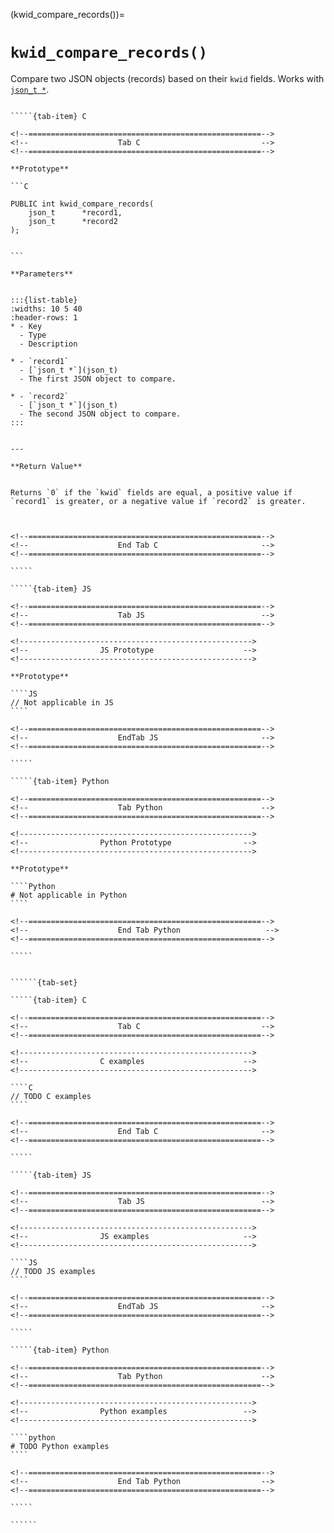 

<!-- ============================================================== -->
(kwid_compare_records())=
# `kwid_compare_records()`
<!-- ============================================================== -->


Compare two JSON objects (records) based on their `kwid` fields. Works with [`json_t *`](json_t).
        

<!------------------------------------------------------------>
<!--                    Prototypes                          -->
<!------------------------------------------------------------>

``````{tab-set}

`````{tab-item} C

<!--====================================================-->
<!--                    Tab C                           -->
<!--====================================================-->

**Prototype**

```C

PUBLIC int kwid_compare_records(
    json_t      *record1,
    json_t      *record2
);
        

```

**Parameters**


:::{list-table}
:widths: 10 5 40
:header-rows: 1
* - Key
  - Type
  - Description

* - `record1`
  - [`json_t *`](json_t)
  - The first JSON object to compare.

* - `record2`
  - [`json_t *`](json_t)
  - The second JSON object to compare.
:::
        

---

**Return Value**


Returns `0` if the `kwid` fields are equal, a positive value if `record1` is greater, or a negative value if `record2` is greater.
        


<!--====================================================-->
<!--                    End Tab C                       -->
<!--====================================================-->

`````

`````{tab-item} JS

<!--====================================================-->
<!--                    Tab JS                          -->
<!--====================================================-->

<!---------------------------------------------------->
<!--                JS Prototype                    -->
<!---------------------------------------------------->

**Prototype**

````JS
// Not applicable in JS
````

<!--====================================================-->
<!--                    EndTab JS                       -->
<!--====================================================-->

`````

`````{tab-item} Python

<!--====================================================-->
<!--                    Tab Python                      -->
<!--====================================================-->

<!---------------------------------------------------->
<!--                Python Prototype                -->
<!---------------------------------------------------->

**Prototype**

````Python
# Not applicable in Python
````

<!--====================================================-->
<!--                    End Tab Python                   -->
<!--====================================================-->

`````

``````

<!------------------------------------------------------------>
<!--                    Examples                            -->
<!------------------------------------------------------------>

```````{dropdown} Examples

``````{tab-set}

`````{tab-item} C

<!--====================================================-->
<!--                    Tab C                           -->
<!--====================================================-->

<!---------------------------------------------------->
<!--                C examples                      -->
<!---------------------------------------------------->

````C
// TODO C examples
````

<!--====================================================-->
<!--                    End Tab C                       -->
<!--====================================================-->

`````

`````{tab-item} JS

<!--====================================================-->
<!--                    Tab JS                          -->
<!--====================================================-->

<!---------------------------------------------------->
<!--                JS examples                     -->
<!---------------------------------------------------->

````JS
// TODO JS examples
````

<!--====================================================-->
<!--                    EndTab JS                       -->
<!--====================================================-->

`````

`````{tab-item} Python

<!--====================================================-->
<!--                    Tab Python                      -->
<!--====================================================-->

<!---------------------------------------------------->
<!--                Python examples                 -->
<!---------------------------------------------------->

````python
# TODO Python examples
````

<!--====================================================-->
<!--                    End Tab Python                  -->
<!--====================================================-->

`````

``````

```````

